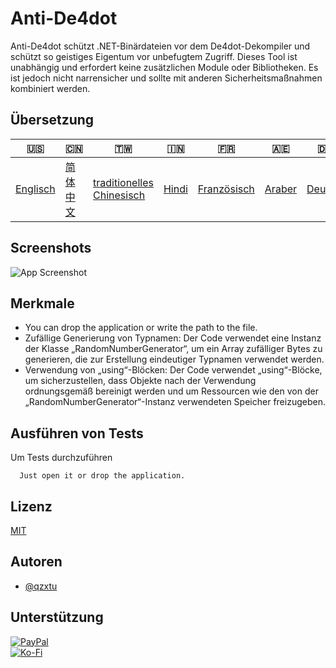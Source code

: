 # Anti-De4dot

Anti-De4dot schützt .NET-Binärdateien vor dem De4dot-Dekompiler und schützt so geistiges Eigentum vor unbefugtem Zugriff. Dieses Tool ist unabhängig und erfordert keine zusätzlichen Module oder Bibliotheken. Es ist jedoch nicht narrensicher und sollte mit anderen Sicherheitsmaßnahmen kombiniert werden.

## Übersetzung

| 🇺🇸                  | 🇨🇳                    | 🇹🇼                                         | 🇮🇳                  | 🇫🇷                        | 🇦🇪                   | 🇩🇪                    | 🇯🇵                      | 🇪🇸                     |
| --------------------- | ----------------------- | -------------------------------------------- | --------------------- | --------------------------- | ---------------------- | ----------------------- | ------------------------- | ------------------------ |
| [Englisch](README.md) | [简体中文](README.zh-CN.md) | [traditionelles Chinesisch](README.zh-TW.md) | [Hindi](README.hi.md) | [Französisch](README.fr.md) | [Araber](README.ar.md) | [Deutsch](README.de.md) | [japanisch](README.ja.md) | [Spanisch](README.es.md) |

## Screenshots

![App Screenshot](https://cdn.discordapp.com/attachments/1008195045960204349/1097785288748699648/New_Website_Blue_Mockup_Instagram_-_Laptop.png)

## Merkmale

-   You can drop the application or write the path to the file.
-   Zufällige Generierung von Typnamen: Der Code verwendet eine Instanz der Klasse „RandomNumberGenerator“, um ein Array zufälliger Bytes zu generieren, die zur Erstellung eindeutiger Typnamen verwendet werden.
-   Verwendung von „using“-Blöcken: Der Code verwendet „using“-Blöcke, um sicherzustellen, dass Objekte nach der Verwendung ordnungsgemäß bereinigt werden und um Ressourcen wie den von der „RandomNumberGenerator“-Instanz verwendeten Speicher freizugeben.

## Ausführen von Tests

Um Tests durchzuführen

```text
  Just open it or drop the application.
```

## Lizenz

[MIT](https://choosealicense.com/licenses/mit/)

## Autoren

-   [@qzxtu](https://www.github.com/qzxtu)

## Unterstützung

[![PayPal](https://img.shields.io/badge/PayPal-00457C?style=for-the-badge&logo=paypal&logoColor=white)](https://paypal.me/nova355killer)  
[![Ko-Fi](https://img.shields.io/badge/kofi-00457C?style=for-the-badge&logo=ko-fi&logoColor=white)](https://ko-fi.com/nova355)
